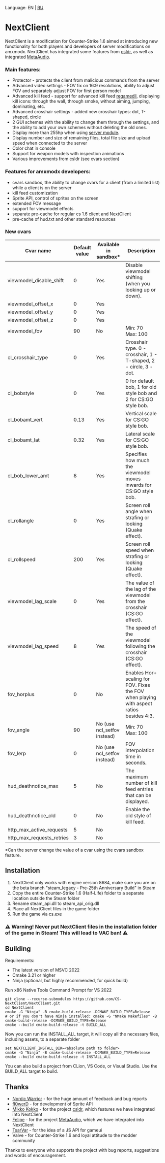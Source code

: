 Language: EN | [RU](https://github.com/CS-NextClient/NextClient/README.ru.md)

NextClient
==========

NextClient is a modification for Counter-Strike 1.6 aimed at introducing new functionality for both players and developers of server modifications on amxmodx.
NextClient has integrated some features from [csldr](https://github.com/mikkokko/csldr), as well as integrated [MetaAudio](https://github.com/LAGonauta/MetaAudio).

### Main features:
 - Protector - protects the client from malicious commands from the server
 - Advanced video settings - FOV fix on 16:9 resolutions, ability to adjust FOV and separately adjust FOV for first person model
 - Advanced kill feed - support for advanced kill feed [regamedll](https://github.com/s1lentq/ReGameDLL_CS/pull/858), displaying kill icons: through the wall, through smoke, without aiming, jumping, dominating, etc.
 - Advanced crosshair settings - added new crosshair types: dot, T-shaped, circle
 - 2 GUI schemes with the ability to change them through the settings, and the ability to add your own schemes without deleting the old ones.
 - Display more than 255hp when using [server module](https://github.com/CS-NextClient/NextClientServerApi).
 - Display number and size of remaining files, total file size and upload speed when connected to the server
 - Color chat in console
 - Support for weapon models with inspection animations
 - Various improvements from csldr (see cvars section)

### Features for amxmodx developers:
 - cvars sandbox, the ability to change cvars for a client (from a limited list) while a client is on the server
 - kill feed customization
 - Sprite API, control of sprites on the screen
 - extended FOV message
 - support for viewmodel effects
 - separate pre-cache for regular cs 1.6 client and NextClient
 - pre-cache of hud.txt and other standard resources

### New cvars

| Cvar name | Default value | Available in sandbox*       | Description |
| --- |---------------|-----------------------------| --- |
| viewmodel_disable_shift | 0             | Yes                         | Disable viewmodel shifting (when you looking up or down). |
| viewmodel_offset_x | 0             | Yes                         |  |
| viewmodel_offset_y | 0             | Yes                         |  |
| viewmodel_offset_z | 0             | Yes                         |  |
| viewmodel_fov | 90            | No                          | Min: 70<br/>Max: 100 |
| cl_crosshair_type | 0             | Yes                         | Crosshair type. 0 - crosshair, 1 - T-shaped, 2 - circle, 3 - dot. |
| cl_bobstyle | 0             | Yes                         | 0 for default bob, 1 for old style bob and 2 for CS:GO style bob. |
| cl_bobamt_vert | 0\.13         | Yes                         | Vertical scale for CS:GO style bob. |
| cl_bobamt_lat | 0\.32         | Yes                         | Lateral scale for CS:GO style bob. |
| cl_bob_lower_amt | 8             | Yes                         | Specifies how much the viewmodel moves inwards for CS:GO style bob. |
| cl_rollangle | 0             | Yes                         | Screen roll angle when strafing or looking (Quake effect). |
| cl_rollspeed | 200           | Yes                         | Screen roll speed when strafing or looking (Quake effect). |
| viewmodel_lag_scale | 0             | Yes                         | The value of the lag of the viewmodel from the crosshair (CS:GO effect). |
| viewmodel_lag_speed | 8             | Yes                         | The speed of the viewmodel following the crosshair (CS:GO effect). |
| fov_horplus | 0             | No                          | Enables Hor+ scaling for FOV. Fixes the FOV when playing with aspect ratios besides 4:3. |
| fov_angle | 90            | No (use ncl_setfov instead) | Min: 70<br/>Max: 100 |
| fov_lerp | 0             | No (use ncl_setfov instead) | FOV interpolation time in seconds. |
| hud_deathnotice_max | 5             | No                          | The maximum number of kill feed entries that can be displayed. |
| hud_deathnotice_old | 0             | No                          | Enable the old style of kill feed. |
| http_max_active_requests | 5             | No                          |  |
| http_max_requests_retries | 3             | No                          |   |

*Can the server change the value of a cvar using the cvars sandbox feature.

## Installation

1. NextClient only works with engine version 8684, make sure you are on the beta branch "steam_legacy - Pre-25th Anniversary Build" in Steam
2. Copy the entire Counter-Strike 1.6 (Half-Life) folder to a separate location outside the Steam folder
3. Rename steam_api.dll to steam_api_orig.dll
4. Place all NextClient files in the game folder
5. Run the game via cs.exe

### ⚠️ Warning! Never put NextClient files in the installation folder of the game in Steam! This will lead to VAC ban! ⚠️

## Building
Requirements:
 - The latest version of MSVC 2022
 - Cmake 3.21 or higher
 - Ninja (optional, but highly recommended, for quick build)

Run x86 Native Tools Command Prompt for VS 2022
```
git clone --recurse-submodules https://github.com/CS-NextClient/NextClient.git
cd NextClient
cmake -G "Ninja" -B cmake-build-release -DCMAKE_BUILD_TYPE=Release
# or if you don't have Ninja installed: cmake -G "NMake Makefiles" -B cmake-build-release -DCMAKE_BUILD_TYPE=Release 
cmake --build cmake-build-release -t BUILD_ALL

```

Now you can run the INSTALL_ALL target, it will copy all the necessary files, including assets, to a separate folder
```
set NEXTCLIENT_INSTALL_DIR=<absolute path to folder>
cmake -G "Ninja" -B cmake-build-release -DCMAKE_BUILD_TYPE=Release
cmake --build cmake-build-release -t INSTALL_ALL
```

You can also build a project from CLion, VS Code, or Visual Studio. Use the BUILD_ALL target to build.

## Thanks
- [Nordic Warrior](https://github.com/Nord1cWarr1or) - for the huge amount of feedback and bug reports
- [fl0werD](https://github.com/fl0werD) - for development of Sprite API
- [Mikko Kokko](https://github.com/mikkokko) - for the project [csldr](https://github.com/mikkokko/csldr), which features we have integrated into NextClient
- [Felipe](https://github.com/LAGonauta) - for the project [MetaAudio](https://github.com/LAGonauta/MetaAudio), which we have integrated into NextClient
- [TsarVar](https://tsarvar.com) - for the idea of a JS API for gameui
- Valve - for Counter-Strike 1.6 and loyal attitude to the modder community

Thanks to everyone who supports the project with bug reports, suggestions and words of encouragement.